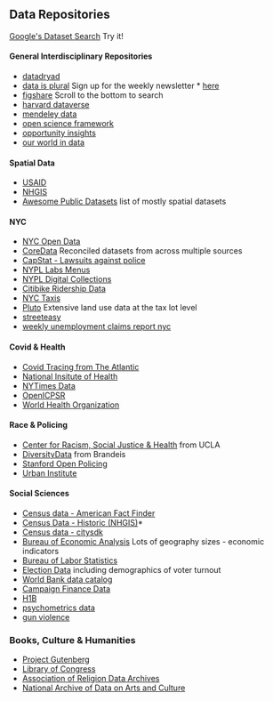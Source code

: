 ## Data Repositories

[Google's Dataset Search](https://datasetsearch.research.google.com/) Try it! 

#### General Interdisciplinary Repositories
* [datadryad](https://datadryad.org/search)
* [data is plural](https://docs.google.com/spreadsheets/d/1wZhPLMCHKJvwOkP4juclhjFgqIY8fQFMemwKL2c64vk/edit#gid=0) Sign up for the weekly newsletter * [here](https://tinyletter.com/data-is-plural)
* [figshare](https://figshare.com/) Scroll to the bottom to search
* [harvard dataverse](https://dataverse.harvard.edu/)
* [mendeley data](https://data.mendeley.com/)
* [open science framework](https://osf.io/)
* [opportunity insights](https://opportunityinsights.org/data/)
* [our world in data](https://ourworldindata.org/)

#### Spatial Data
* [USAID](https://spatialdata.dhsprogram.com/home/)
* [NHGIS](https://www.nhgis.org/)
* [Awesome Public Datasets](https://github.com/awesomedata/awesome-public-datasets) list of mostly spatial datasets

#### NYC
* [NYC Open Data](https://opendata.cityofnewyork.us/)
* [CoreData](http://coredata.nyc/) Reconciled datasets from across multiple sources
* [CapStat - Lawsuits against police](https://capstat.nyc/)
* [NYPL Labs Menus](http://menus.nypl.org/data)
* [NYPL Digital Collections](http://digitalcollections.nypl.org/)
* [Citibike Ridership Data](https://www.citibikenyc.com/system-data)
* [NYC Taxis](http://www.nyc.gov/html/tlc/html/about/trip_record_data.shtml)
* [Pluto](https://www1.nyc.gov/site/planning/data-maps/open-data/dwn-pluto-mappluto.page) Extensive land use data at the tax lot level
* [streeteasy](https://streeteasy.com/blog/data-dashboard/?agg=Total&metric=Inventory&type=Sales&bedrooms=Any%20Bedrooms&property=Any%20Property%20Type&minDate=2010-01-01&maxDate=2020-07-01&area=Flatiron,Brooklyn%20Heights)
* [weekly unemployment claims report nyc](https://www.labor.ny.gov/stats/weekly-ui-claims-report.shtm)


#### Covid & Health
* [Covid Tracing from The Atlantic](https://covidtracking.com/)
* [National Insitute of Health](https://datascience.nih.gov/covid-19-open-access-resources)
* [NYTimes Data](https://github.com/nytimes/covid-19-data)
* [OpenICPSR](https://www.openicpsr.org/openicpsr/covid19)
* [World Health Organization](https://apps.who.int/gho/data/node.home)


#### Race & Policing
* [Center for Racism, Social Justice & Health](https://www.racialhealthequity.org/data) from UCLA
* [DiversityData](http://diversitydata.org/) from Brandeis
* [Stanford Open Policing](https://openpolicing.stanford.edu/data/)
* [Urban Institute](https://datacatalog.urban.org/search/type/dataset)


#### Social Sciences
* [Census data - American Fact Finder](http://factfinder.census.gov/faces/nav/jsf/pages/index.xhtml)
* [Census Data - Historic (NHGIS)](https://www.nhgis.org/)*
* [Census data - citysdk](https://uscensusbureau.github.io/citysdk/)
* [Bureau of Economic Analysis](https://www.bea.gov/) Lots of geography sizes - economic indicators
* [Bureau of Labor Statistics](https://www.bls.gov/data/)
* [Election Data](http://www.electproject.org/home/voter-turnout) including demographics of voter turnout
* [World Bank data catalog](http://datacatalog.worldbank.org/)
* [Campaign Finance Data](http://www.fec.gov/finance/disclosure/ftpdet.shtml#a2015_2016)
* [H1B](https://h1bsalary.online/)
* [psychometrics data](https://openpsychometrics.org/_rawdata/)
* [gun violence](https://www.kaggle.com/gunviolencearchive/gun-violence-database)


### Books, Culture & Humanities
* [Project Gutenberg](http://www.gutenberg.org/)
* [Library of Congress](https://www.loc.gov/rr/news/)
* [Association of Religion Data Archives](http://www.thearda.com/)
* [National Archive of Data on Arts and Culture](http://www.icpsr.umich.edu/icpsrweb/NADAC/)
